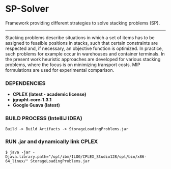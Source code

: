 SP-Solver
=====================================================

Framework providing different strategies to solve stacking problems (SP).

**********************************

Stacking problems describe situations in which a set of items has to be assigned to feasible
positions in stacks, such that certain constraints are respected and, if necessary, an objective function is optimized.
In practice, such problems for example occur in warehouses and container terminals.
In the present work heuristic approaches are developed for various stacking problems, where the focus is on
minimizing transport costs. MIP formulations are used for experimental comparison.

### DEPENDENCIES
- **CPLEX (latest - academic license)**
- **jgrapht-core-1.3.1**
- **Google Guava (latest)**

### BUILD PROCESS (IntelliJ IDEA)
```
Build -> Build Artifacts -> StorageLoadingProblems.jar
```

### RUN .jar and dynamically link CPLEX
```
$ java -jar -Djava.library.path="/opt/ibm/ILOG/CPLEX_Studio128/opl/bin/x86-64_linux/" StorageLoadingProblems.jar
```
